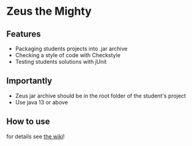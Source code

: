 # Zeus the Mighty

## Features

- Packaging students projects into .jar archive
- Checking a style of code with Checkstyle
- Testing students solutions with jUnit

## Importantly

- Zeus jar archive should be in the root folder of the student's project
- Use java 13 or above

## How to use

for details see [the wiki](https://github.com/Kovalevskyi-Academy/Zeus/wiki)!

